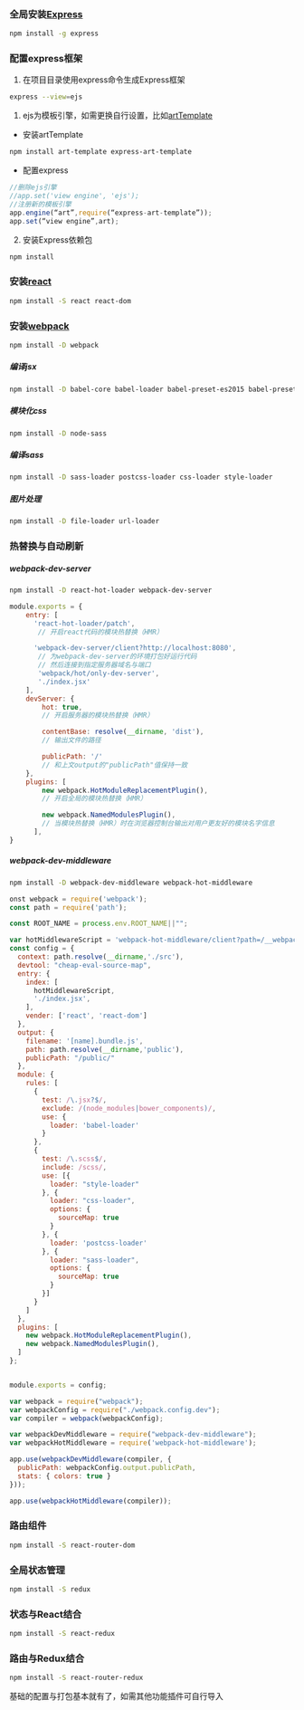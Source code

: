 ### 全局安装[Express](http://www.expressjs.com.cn/)
```bash
npm install -g express
```
### 配置express框架
1. 在项目目录使用express命令生成Express框架
```bash
express --view=ejs
```
1. ejs为模板引擎，如需更换自行设置，比如[artTemplate](https://github.com/aui/artTemplate)
- 安装artTemplate
```bash
npm install art-template express-art-template
```
- 配置express
```javascript
//删除ejs引擎
//app.set('view engine', 'ejs');
//注册新的模板引擎
app.engine(“art”,require(“express-art-template”));
app.set(“view engine”,art);
```
2. 安装Express依赖包
```bash
npm install
```
### 安装[react](https://facebook.github.io/react/docs/hello-world.html)
```bash
npm install -S react react-dom
```
### 安装[webpack](https://doc.webpack-china.org/)
```bash
npm install -D webpack
```
##### 编译jsx
```bash
npm install -D babel-core babel-loader babel-preset-es2015 babel-preset-stage-3 babel-preset-react
```
##### 模块化css
```bash
npm install -D node-sass
```
##### 编译sass
```bash
npm install -D sass-loader postcss-loader css-loader style-loader
```
##### 图片处理
```bash
npm install -D file-loader url-loader
```
### 热替换与自动刷新
##### webpack-dev-server
```bash
npm install -D react-hot-loader webpack-dev-server
```
```javascript
module.exports = {
    entry: [
      'react-hot-loader/patch',
       // 开启react代码的模块热替换（HMR）

      'webpack-dev-server/client?http://localhost:8080',
       // 为webpack-dev-server的环境打包好运行代码
       // 然后连接到指定服务器域名与端口
       'webpack/hot/only-dev-server',
       './index.jsx'
    ],
    devServer: {
        hot: true,
        // 开启服务器的模块热替换（HMR）

        contentBase: resolve(__dirname, 'dist'),
        // 输出文件的路径

        publicPath: '/'
        // 和上文output的"publicPath"值保持一致
    },
    plugins: [
        new webpack.HotModuleReplacementPlugin(),
        // 开启全局的模块热替换（HMR）

        new webpack.NamedModulesPlugin(),
        // 当模块热替换（HMR）时在浏览器控制台输出对用户更友好的模块名字信息
      ],
}
```
##### webpack-dev-middleware
```bash
npm install -D webpack-dev-middleware webpack-hot-middleware
```
```javascript
onst webpack = require('webpack');
const path = require('path');

const ROOT_NAME = process.env.ROOT_NAME||"";

var hotMiddlewareScript = 'webpack-hot-middleware/client?path=/__webpack_hmr&timeout=20000';
const config = {
  context: path.resolve(__dirname,'./src'),
  devtool: "cheap-eval-source-map",
  entry: {
    index: [
      hotMiddlewareScript,
      './index.jsx',
    ],
    vender: ['react', 'react-dom']
  },
  output: {
    filename: '[name].bundle.js',
    path: path.resolve(__dirname,'public'),
    publicPath: "/public/"
  },
  module: {
    rules: [
      {
        test: /\.jsx?$/,
        exclude: /(node_modules|bower_components)/,
        use: {
          loader: 'babel-loader'
        }
      },
      {
        test: /\.scss$/,
        include: /scss/,
        use: [{
          loader: "style-loader"
        }, {
          loader: "css-loader",
          options: {
            sourceMap: true
          }
        }, {
          loader: 'postcss-loader'
        }, {
          loader: "sass-loader",
          options: {
            sourceMap: true
          }
        }]
      }
    ]
  },
  plugins: [
    new webpack.HotModuleReplacementPlugin(),
    new webpack.NamedModulesPlugin(),
  ]
};


module.exports = config;
```
```javascript
var webpack = require("webpack");
var webpackConfig = require("./webpack.config.dev");
var compiler = webpack(webpackConfig);

var webpackDevMiddleware = require("webpack-dev-middleware");
var webpackHotMiddleware = require('webpack-hot-middleware');

app.use(webpackDevMiddleware(compiler, {
  publicPath: webpackConfig.output.publicPath,
  stats: { colors: true }
}));

app.use(webpackHotMiddleware(compiler));
```
### 路由组件
```bash
npm install -S react-router-dom
```
### 全局状态管理
```bash
npm install -S redux
```
### 状态与React结合
```bash
npm install -S react-redux
```
### 路由与Redux结合
```bash
npm install -S react-router-redux
```
基础的配置与打包基本就有了，如需其他功能插件可自行导入
